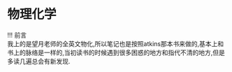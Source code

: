 # 物理化学

!!! 前言  
     我上的是望月老师的全英文物化,所以笔记也是按照atkins那本书来做的,基本上和书上的脉络是一样的,当初读书的时候遇到很多困惑的地方和指代不清的地方,但是多读几遍总会有新发现.


